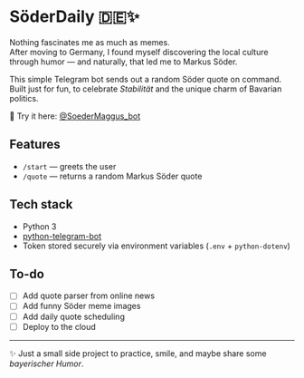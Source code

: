 # SöderDaily 🇩🇪✨

Nothing fascinates me as much as memes.  
After moving to Germany, I found myself discovering the local culture through humor — and naturally, that led me to Markus Söder.

This simple Telegram bot sends out a random Söder quote on command. Built just for fun, to celebrate *Stabilität* and the unique charm of Bavarian politics.

👀 Try it here: [@SoederMaggus_bot](https://t.me/SoederMaggus_bot)

## Features

- `/start` — greets the user  
- `/quote` — returns a random Markus Söder quote  

## Tech stack

- Python 3  
- [python-telegram-bot](https://github.com/python-telegram-bot/python-telegram-bot)  
- Token stored securely via environment variables (`.env` + `python-dotenv`)  

## To-do

- [ ] Add quote parser from online news  
- [ ] Add funny Söder meme images  
- [ ] Add daily quote scheduling  
- [ ] Deploy to the cloud  

---

✨ Just a small side project to practice, smile, and maybe share some *bayerischer Humor*.
